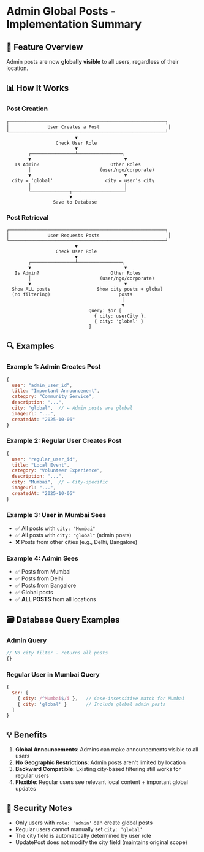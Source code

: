 # Admin Global Posts - Implementation Summary

## 🎯 Feature Overview
Admin posts are now **globally visible** to all users, regardless of their location.

## 📊 How It Works

### Post Creation
```
┌─────────────────────────────────────────────────────────┐
│              User Creates a Post                         │
└─────────────────────────────────────────────────────────┘
                         ▼
                  Check User Role
                         ▼
        ┌────────────────┴────────────────┐
        ▼                                  ▼
   Is Admin?                          Other Roles
        │                         (user/ngo/corporate)
        ▼                                  ▼
  city = 'global'                   city = user's city
        │                                  │
        └──────────────┬───────────────────┘
                       ▼
                 Save to Database
```

### Post Retrieval
```
┌─────────────────────────────────────────────────────────┐
│              User Requests Posts                         │
└─────────────────────────────────────────────────────────┘
                         ▼
                  Check User Role
                         ▼
        ┌────────────────┴────────────────┐
        ▼                                  ▼
   Is Admin?                          Other Roles
        │                         (user/ngo/corporate)
        ▼                                  ▼
  Show ALL posts                 Show city posts + global
  (no filtering)                         posts
                                          │
                                          ▼
                              Query: $or [
                                { city: userCity },
                                { city: 'global' }
                              ]
```

## 🔍 Examples

### Example 1: Admin Creates Post
```javascript
{
  user: "admin_user_id",
  title: "Important Announcement",
  category: "Community Service",
  description: "...",
  city: "global",  // ← Admin posts are global
  imageUrl: "...",
  createdAt: "2025-10-06"
}
```

### Example 2: Regular User Creates Post
```javascript
{
  user: "regular_user_id",
  title: "Local Event",
  category: "Volunteer Experience",
  description: "...",
  city: "Mumbai",  // ← City-specific
  imageUrl: "...",
  createdAt: "2025-10-06"
}
```

### Example 3: User in Mumbai Sees
- ✅ All posts with `city: "Mumbai"`
- ✅ All posts with `city: "global"` (admin posts)
- ❌ Posts from other cities (e.g., Delhi, Bangalore)

### Example 4: Admin Sees
- ✅ Posts from Mumbai
- ✅ Posts from Delhi
- ✅ Posts from Bangalore
- ✅ Global posts
- ✅ **ALL POSTS** from all locations

## 🗃️ Database Query Examples

### Admin Query
```javascript
// No city filter - returns all posts
{}
```

### Regular User in Mumbai Query
```javascript
{
  $or: [
    { city: /^Mumbai$/i },   // Case-insensitive match for Mumbai
    { city: 'global' }       // Include global admin posts
  ]
}
```

## 💡 Benefits

1. **Global Announcements**: Admins can make announcements visible to all users
2. **No Geographic Restrictions**: Admin posts aren't limited by location
3. **Backward Compatible**: Existing city-based filtering still works for regular users
4. **Flexible**: Regular users see relevant local content + important global updates

## 🔐 Security Notes

- Only users with `role: 'admin'` can create global posts
- Regular users cannot manually set `city: 'global'`
- The city field is automatically determined by user role
- UpdatePost does not modify the city field (maintains original scope)
